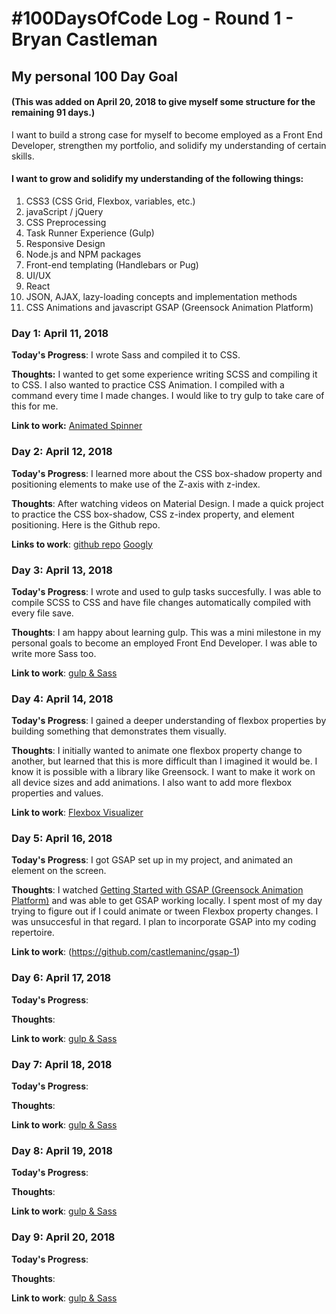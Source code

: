 # #100DaysOfCode Log - Round 1 - Bryan Castleman

## My personal 100 Day Goal 
#### (This was added on April 20, 2018 to give myself some structure for the remaining 91 days.)
I want to build a strong case for myself to become employed as a Front End Developer, strengthen my portfolio, and solidify my understanding of certain skills.

#### I want to grow and solidify my understanding of the following things: 
1. CSS3 (CSS Grid, Flexbox, variables, etc.)
2. javaScript / jQuery
3. CSS Preprocessing 
4. Task Runner Experience (Gulp) 
5. Responsive Design
6. Node.js and NPM packages
7. Front-end templating (Handlebars or Pug)
8. UI/UX 
9. React
10. JSON, AJAX, lazy-loading concepts and implementation methods
11. CSS Animations and javascript GSAP (Greensock Animation Platform)

### Day 1: April 11, 2018 

**Today's Progress**: I wrote Sass and compiled it to CSS. 

**Thoughts:** I wanted to get some experience writing SCSS and compiling it to CSS. I also wanted to practice CSS Animation. I compiled with a command every time I made changes. I would like to try gulp to take care of this for me. 

**Link to work:** [Animated Spinner](https://castlemaninc.github.io/spinner/)

### Day 2: April 12, 2018

**Today's Progress**: I learned more about the CSS box-shadow property and positioning elements to make use of the Z-axis with z-index. 

**Thoughts**: After watching videos on Material Design. I made a quick project to practice the CSS box-shadow, CSS z-index property, and element positioning. Here is the Github repo.

**Links to work**: [github repo](https://castlemaninc.github.io/googly/)
				   [Googly](https://castlemaninc.github.io/googly/)

### Day 3: April 13, 2018

**Today's Progress**: I wrote and used to gulp tasks succesfully. I was able to compile SCSS to CSS and have file changes automatically compiled with every file save. 

**Thoughts**: I am happy about learning gulp. This was a mini milestone in my personal goals to become an employed Front End Developer. I was able to write more Sass too. 

**Link to work**: [gulp & Sass](https://github.com/castlemaninc/day3-gulp-sass)

### Day 4: April 14, 2018

**Today's Progress**: I gained a deeper understanding of flexbox properties by building something that demonstrates them visually.  

**Thoughts**: I initially wanted to animate one flexbox property change to another, but learned that this is more difficult than I imagined it would be. I know it is possible with a library like Greensock. I want to make it work on all device sizes and add animations. I also want to add more flexbox properties and values. 

**Link to work**: [Flexbox Visualizer](https://castlemaninc.github.io/flexbox-visualizer/)

### Day 5: April 16, 2018

**Today's Progress**: I got GSAP set up in my project, and animated an element on the screen. 

**Thoughts**: I watched [Getting Started with GSAP (Greensock Animation Platform)](https://greensock.com/get-started-js) and was able to get GSAP working locally. I spent most of my day trying to figure out if I could animate or tween Flexbox property changes. I was unsuccesful in that regard. I plan to incorporate GSAP into my coding repertoire.

**Link to work**: (https://github.com/castlemaninc/gsap-1)

### Day 6: April 17, 2018

**Today's Progress**: 

**Thoughts**:

**Link to work**: [gulp & Sass](https://castlemaninc.github.io/flexbox-visualizer/)

### Day 7: April 18, 2018

**Today's Progress**: 

**Thoughts**:

**Link to work**: [gulp & Sass](https://castlemaninc.github.io/flexbox-visualizer/)

### Day 8: April 19, 2018

**Today's Progress**: 

**Thoughts**:

**Link to work**: [gulp & Sass](https://castlemaninc.github.io/flexbox-visualizer/)

### Day 9: April 20, 2018

**Today's Progress**: 

**Thoughts**:

**Link to work**: [gulp & Sass](https://castlemaninc.github.io/flexbox-visualizer/)


